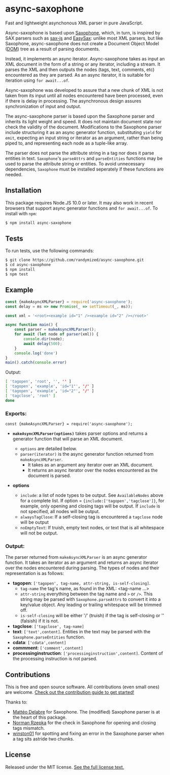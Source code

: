 # async-saxophone

Fast and lightweight asynchonous XML parser in pure JavaScript.

Async-saxophone is based upon [Saxophone](https://github.com/matteodelabre/saxophone), which, in turn, is inspired by SAX parsers such as [sax-js](https://github.com/isaacs/sax-js) and [EasySax](https://github.com/vflash/easysax): unlike most XML parsers, but like Saxophone, async-saxophone does not create a Document Object Model ([DOM](https://en.wikipedia.org/wiki/Document_Object_Model)) tree as a result of parsing documents.

Instead, it implements an async iterator. Async-saxophone takes as input an XML document in the form of a string or any iterator, including a stream. It parses the XML and then outputs the nodes (tags, text, comments, etc) encountered as they are parsed. As an async iterator, it is suitable for iteration using `for await...of`.

Async-saxophone was developed to assure that a new chunk of XML is not taken from its input until all nodes encountered have been processed, even if there is delay in processing. The asynchronous design assures synchronization of input and output.

The async-saxophone parser is based upon the Saxophone parser and inherits its light weight and speed. It does not maintain document state nor check the validity of the document. Modifications to the Saxophone parser include structuring it as an async generator function, substituting `yield` for `emit`, expecting an input string or iterator as an argument, rather than being piped to, and representing each node as a tuple-like array.

The parser does not parse the attribute string in a tag nor does it parse entities in text. `Saxophone`'s `parseAttrs` and `parseEntities` functions may be used to parse the attribute string or entities. To avoid unnecessary dependencies, `Saxophone` must be installed seperately if these functions are needed.

## Installation

This package requires Node.JS 10.0 or later. It may also work in recent browsers that support async generator functions and `for await...of`.
To install with `npm`:

```sh
$ npm install async-saxophone
```

## Tests

To run tests, use the following commands:

```sh
$ git clone https://github.com/randymized/async-saxophone.git
$ cd async-saxophone
$ npm install
$ npm test
```

## Example

```js
const {makeAsyncXMLParser} = require('async-saxophone');
const delay = ms => new Promise(_ => setTimeout(_, ms));

const xml = '<root><example id="1" /><example id="2" /></root>'

async function main() {
    const parser = makeAsyncXMLParser();
    for await (let node of parser(xml)) {
        console.dir(node);
        await delay(500);
    }
    console.log('done')
}
main().catch(console.error)
```

Output:

```sh
[ 'tagopen', 'root', '', '' ]
[ 'tagopen', 'example', 'id="1"', '/' ]
[ 'tagopen', 'example', 'id="2"', '/' ]
[ 'tagclose', 'root' ]
done
```

### Exports:

`const {makeAsyncXMLParser} = require('async-saxophone');`


* **`makeAsyncXMLParser(options)`** takes parser options and returns a generator function that will parse an XML document.
    * `options` are detailed below.
    * `parser(iterator)` is the async generator function returned from `makeAsyncXMLParser`.
        * It takes as an argument any iterator over an XML document.
        * It returns an async iterator over the nodes encountered as the document is parsed.

* **options**
    * `include`: a list of node types to be output. See `AvailableNodes` above for a complete list. If option = `{include:['tagopen','tagclose']}`, for example, only opening and closing tags will be output. If `include` is not specified, all nodes will be output.
    * `alwaysTagClose`: If a self-closing tag is encountered a `tagclose` node will be output
    * `noEmptyText`: If truish, empty text nodes, or text that is all whitespace will not be output.

### Output:

The parser returned from `makeAsyncXMLParser` is an async generator function. It takes an iterator as an argument and returns an async iterator over the nodes encountered during parsing. The types of nodes and their representation is as follows:

- **tagopen**: `['tagopen', tag-name, attr-string, is-self-closing]`.
  - `tag-name` the tag's name, as found in the XML: <tag-name ...>
  - `attr-string` everything between the tag name and `>` or `/>`. This string may be parsed with `Saxophone.parseAttrs` to convert it into a key/value object. Any leading or trailing whitespace will be trimmed off.
  - `is-self-closing` will be either '/' (truish) if the tag is self-closing or '' (falsish) if it is not.
- **tagclose**: `['tagclose', tag-name]`
- **text**: `['text',content]`. Entities in the text may be parsed with the `Saxophone.parseEntities` function.
- **cdata**: `['cdata',content]`
- **commment**: `['comment',content]`
- **processinginstruction**: `['processinginstruction',content]`. Content of the processing instruction is not parsed.

## Contributions

This is free and open source software. All contributions (even small ones) are welcome. [Check out the contribution guide to get started!](CONTRIBUTING.md)

Thanks to:

* [Mattéo Delabre](https://github.com/matteodelabre) for Saxophone. The (modified) Saxophone parser is at the heart of this package.
* [Norman Rzepka](https://github.com/normanrz) for the check in Saxophone for opening and closing tags mismatch.
* [winston01](https://github.com/winston01) for spotting and fixing an error in the Saxophone parser when a tag sits astride two chunks.

## License

Released under the MIT license. [See the full license text.](LICENSE)
